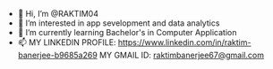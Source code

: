 - 👋 Hi, I’m @RAKTIM04
- 👀 I’m interested in app sevelopment and data analytics
- 🌱 I’m currently learning Bachelor's in Computer Application
- 📫 MY LINKEDIN PROFILE: https://www.linkedin.com/in/raktim-banerjee-b9685a269
     MY GMAIL ID: raktimbanerjee67@gmail.com

<!---
RAKTIM04/RAKTIM04 is a ✨ special ✨ repository because its `README.md` (this file) appears on your GitHub profile.
You can click the Preview link to take a look at your changes.
--->

